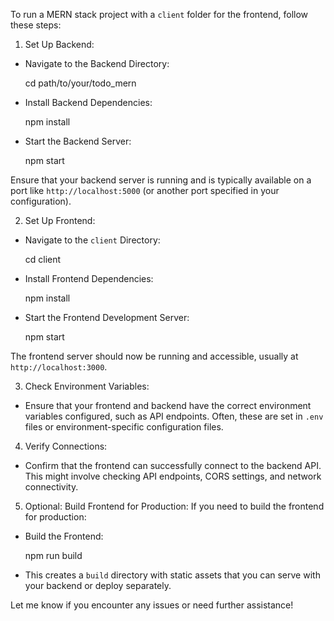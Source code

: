 To run a MERN stack project with a `client` folder for the frontend, follow these steps:

 1. Set Up Backend:
   - Navigate to the Backend Directory:
     
     cd path/to/your/todo_mern
     
   - Install Backend Dependencies:
     
     npm install
     
   - Start the Backend Server:
     
     npm start
     
   Ensure that your backend server is running and is typically available on a port like `http://localhost:5000` (or another port specified in your configuration).

 2. Set Up Frontend:
   - Navigate to the `client` Directory:
     
     cd client
     
   - Install Frontend Dependencies:
     
     npm install
     
   - Start the Frontend Development Server:
     
     npm start
     
   The frontend server should now be running and accessible, usually at `http://localhost:3000`.

 3. Check Environment Variables:
   - Ensure that your frontend and backend have the correct environment variables configured, such as API endpoints. Often, these are set in `.env` files or environment-specific configuration files.

 4. Verify Connections:
   - Confirm that the frontend can successfully connect to the backend API. This might involve checking API endpoints, CORS settings, and network connectivity.

 5. Optional: Build Frontend for Production:
   If you need to build the frontend for production:
   - Build the Frontend:
     
     npm run build
     
   - This creates a `build` directory with static assets that you can serve with your backend or deploy separately.

Let me know if you encounter any issues or need further assistance!
